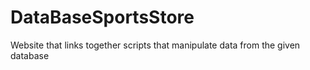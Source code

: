 # DataBaseSportsStore
Website that links together scripts that manipulate data from the given database

